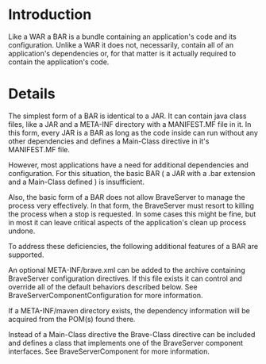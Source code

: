 # Introduction #

Like a WAR a BAR is a bundle containing an application's code and its configuration.  Unlike a WAR it does not, necessarily, contain all of an application's dependencies or, for that matter is it actually required to contain the application's code.


# Details #

The simplest form of a BAR is identical to a JAR.  It can contain java class files, like a JAR and a META-INF directory with a MANIFEST.MF file in it.  In this form, every JAR is a BAR as long as the code inside can run without any other dependencies and defines a Main-Class directive in it's MANIFEST.MF file.

However, most applications have a need for additional dependencies and configuration.  For this situation, the basic BAR ( a JAR with a .bar extension and a Main-Class defined ) is insufficient.

Also, the basic form of a BAR does not allow BraveServer to manage the process very effectively.  In that form, the BraveServer must resort to killing the process when a stop is requested.  In some cases this might be fine, but in most it can leave critical aspects of the application's clean up process undone.

To address these deficiencies, the following additional features of a BAR are supported.

An optional META-INF/brave.xml can be added to the archive containing BraveServer configuration directives.  If this file exists it can control and override all of the default behaviors described below.  See BraveServerComponentConfiguration for more information.

If a META-INF/maven directory exists, the dependency information will be acquired from the POM(s) found there.

Instead of a Main-Class directive the Brave-Class directive can be included and defines a class that implements one of the BraveServer component interfaces.  See BraveServerComponent for more information.